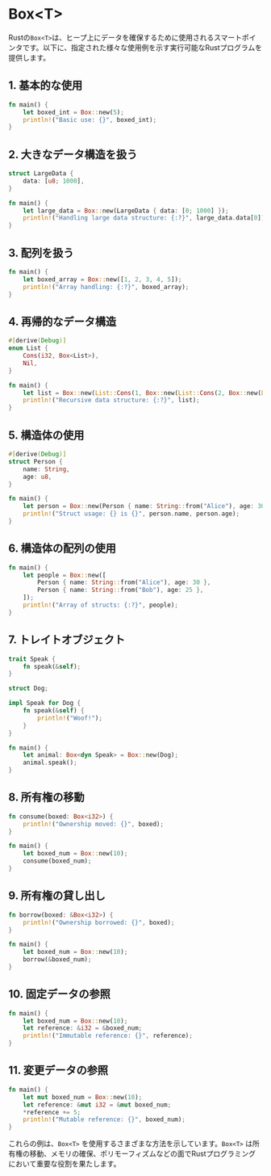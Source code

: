 # Box\<T>

Rustの`Box<T>`は、ヒープ上にデータを確保するために使用されるスマートポインタです。以下に、指定された様々な使用例を示す実行可能なRustプログラムを提供します。

## 1. 基本的な使用
```rust
fn main() {
    let boxed_int = Box::new(5);
    println!("Basic use: {}", boxed_int);
}
```

## 2. 大きなデータ構造を扱う
```rust
struct LargeData {
    data: [u8; 1000],
}

fn main() {
    let large_data = Box::new(LargeData { data: [0; 1000] });
    println!("Handling large data structure: {:?}", large_data.data[0]);
}
```

## 3. 配列を扱う
```rust
fn main() {
    let boxed_array = Box::new([1, 2, 3, 4, 5]);
    println!("Array handling: {:?}", boxed_array);
}
```

## 4. 再帰的なデータ構造
```rust
#[derive(Debug)]
enum List {
    Cons(i32, Box<List>),
    Nil,
}

fn main() {
    let list = Box::new(List::Cons(1, Box::new(List::Cons(2, Box::new(List::Nil)))));
    println!("Recursive data structure: {:?}", list);
}
```

## 5. 構造体の使用
```rust
#[derive(Debug)]
struct Person {
    name: String,
    age: u8,
}

fn main() {
    let person = Box::new(Person { name: String::from("Alice"), age: 30 });
    println!("Struct usage: {} is {}", person.name, person.age);
}
```

## 6. 構造体の配列の使用
```rust
fn main() {
    let people = Box::new([
        Person { name: String::from("Alice"), age: 30 },
        Person { name: String::from("Bob"), age: 25 },
    ]);
    println!("Array of structs: {:?}", people);
}
```

## 7. トレイトオブジェクト
```rust
trait Speak {
    fn speak(&self);
}

struct Dog;

impl Speak for Dog {
    fn speak(&self) {
        println!("Woof!");
    }
}

fn main() {
    let animal: Box<dyn Speak> = Box::new(Dog);
    animal.speak();
}
```

## 8. 所有権の移動
```rust
fn consume(boxed: Box<i32>) {
    println!("Ownership moved: {}", boxed);
}

fn main() {
    let boxed_num = Box::new(10);
    consume(boxed_num);
}
```

## 9. 所有権の貸し出し
```rust
fn borrow(boxed: &Box<i32>) {
    println!("Ownership borrowed: {}", boxed);
}

fn main() {
    let boxed_num = Box::new(10);
    borrow(&boxed_num);
}
```

## 10. 固定データの参照
```rust
fn main() {
    let boxed_num = Box::new(10);
    let reference: &i32 = &boxed_num;
    println!("Immutable reference: {}", reference);
}
```

## 11. 変更データの参照
```rust
fn main() {
    let mut boxed_num = Box::new(10);
    let reference: &mut i32 = &mut boxed_num;
    *reference += 5;
    println!("Mutable reference: {}", boxed_num);
}
```

これらの例は、`Box<T>` を使用するさまざまな方法を示しています。`Box<T>` は所有権の移動、メモリの確保、ポリモーフィズムなどの面でRustプログラミングにおいて重要な役割を果たします。
